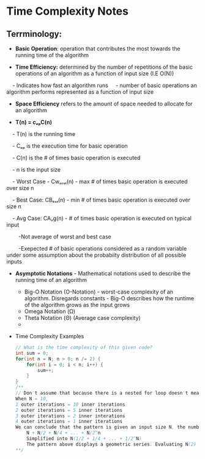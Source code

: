 # Time Complexity Notes

## Terrminology:

- **Basic Operation**: operation that contributes the most towards the running time of the algorithm

- **Time Efficiency:** determined by the number of repetitions of the basic operations of an algorithm as a function of input size (I.E O(N))

    - Indicates how fast an algorithm runs
    - number of basic operations an algorithm performs represented as a function of input size 

- **Space Efficiency** refers to the amount of space needed to allocate for an algorithm

- **T(n) = cₒₚC(n)**

    - T(n) is the running time

    - Cₒₚ is the execution time for basic operation

    - C(n) is the # of times basic operation is executed

    - n is the input size

    - Worst Case - Cwₒᵣₛₜ(n) - max # of times basic operation is executed over size n

    - Best Case: CBₑₛₜ(n) - min # of times basic operation is executed over size n

    - Avg Case: CAᵥg(n) - # of times basic operation is executed on typical input

        -Not average of worst and best case  

        -Exepected # of basic operations considered as a random variable under some assumption about the probabiity distribution of all possible inputs

- **Asymptotic Notations** - Mathematical notations used to describe the running time of an algorithm 
	- Big-O Notation (O-Notation) - worst-case complexity of an algorithm. Disregards constants
			- Big-O describes how the runtime of the algorithm grows as the input grows 
	- Omega Notation (Ω) 
	- Theta Notation (Θ) (Average case complexity)
	- 

- Time Complexity Examples
	```Java
	// What is the time complexity of this given code?
	int sum = 0; 
	for(int n = N; n > 0; n /= 2) {
		for(int i = 0; i < n; i++) {
			sum++;
		}
	}
	/**
	// Don't assume that because there is a nested for loop doesn't mean it will always run in O(N^2) time. Look at the basic operations. 
	When N = 10, 
	1 outer iterations = 10 inner iterations
	2 outer iterations = 5 inner iterations
	3 outer iterations = 2 inner interations
	4 outer iterations = 1 inner iterations
	We can conclude that the pattern is given an input size N, the number of iterations is halved in the innter loop. 
		N + N/2 + N/4 + ... + N/2^n  
		Simplified into N(1/2 + 1/4 + ... + 1/2^N)
		The pattern above displays a geometric series. Evaluating N(2) = 2N = O(N) as we get rid of constants when writing in Big O Notation
	**/
	
	```

